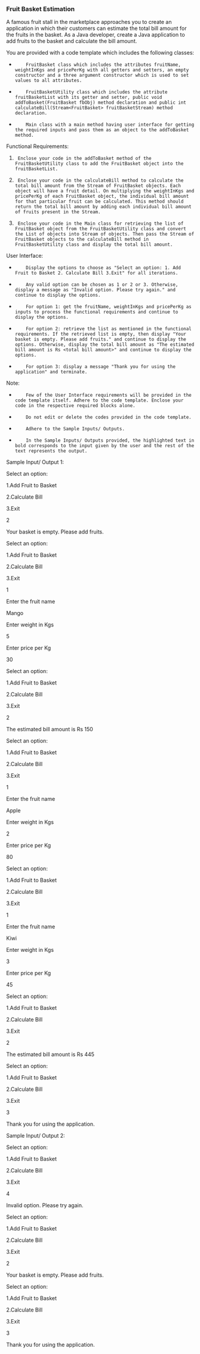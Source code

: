 ### Fruit Basket Estimation



A famous fruit stall in the marketplace approaches you to create an application in which their customers can estimate the total bill amount for the fruits in the basket. As a Java developer, create a Java application to add fruits to the basket and calculate the bill amount.

 You are provided with a code template which includes the following classes:

-         FruitBasket class which includes the attributes fruitName, weightInKgs and pricePerKg with all getters and setters, an empty constructor and a three argument constructor which is used to set values to all attributes.

-         FruitBasketUtility class which includes the attribute fruitBasketList with its getter and setter, public void addToBasket(FruitBasket fbObj) method declaration and public int calculateBill(Stream<FruitBasket> fruitBasketStream) method declaration.

-         Main class with a main method having user interface for getting the required inputs and pass them as an object to the addToBasket method.

 Functional Requirements:

1.      Enclose your code in the addToBasket method of the FruitBasketUtility class to add the FruitBasket object into the fruitBasketList.

2.      Enclose your code in the calculateBill method to calculate the total bill amount from the Stream of FruitBasket objects. Each object will have a fruit detail. On multiplying the weightInKgs and pricePerKg of each FruitBasket object, the individual bill amount for that particular fruit can be calculated. This method should return the total bill amount by adding each individual bill amount of fruits present in the Stream.

3.      Enclose your code in the Main class for retrieving the list of FruitBasket object from the FruitBasketUtility class and convert the List of objects into Stream of objects. Then pass the Stream of FruitBasket objects to the calculateBill method in FruitBasketUtility class and display the total bill amount.

 User Interface:

-         Display the options to choose as "Select an option: 1. Add Fruit to Basket 2. Calculate Bill 3.Exit" for all iterations.

-         Any valid option can be chosen as 1 or 2 or 3. Otherwise, display a message as "Invalid option. Please try again." and continue to display the options.

-         For option 1: get the fruitName, weightInKgs and pricePerKg as inputs to process the functional requirements and continue to display the options.

-         For option 2: retrieve the list as mentioned in the functional requirements. If the retrieved list is empty, then display "Your basket is empty. Please add fruits." and continue to display the options. Otherwise, display the total bill amount as "The estimated bill amount is Rs <total bill amount>" and continue to display the options.

-         For option 3: display a message "Thank you for using the application" and terminate.

 Note:

-         Few of the User Interface requirements will be provided in the code template itself. Adhere to the code template. Enclose your code in the respective required blocks alone.

-         Do not edit or delete the codes provided in the code template.

-         Adhere to the Sample Inputs/ Outputs.

-         In the Sample Inputs/ Outputs provided, the highlighted text in bold corresponds to the input given by the user and the rest of the text represents the output.

 Sample Input/ Output 1:

Select an option:

1.Add Fruit to Basket

2.Calculate Bill

3.Exit

2

Your basket is empty. Please add fruits.

Select an option:

1.Add Fruit to Basket

2.Calculate Bill

3.Exit

1

Enter the fruit name

Mango

Enter weight in Kgs

5

Enter price per Kg

30

Select an option:

1.Add Fruit to Basket

2.Calculate Bill

3.Exit

2

The estimated bill amount is Rs 150

Select an option:

1.Add Fruit to Basket

2.Calculate Bill

3.Exit

1

Enter the fruit name

Apple

Enter weight in Kgs

2

Enter price per Kg

80

Select an option:

1.Add Fruit to Basket

2.Calculate Bill

3.Exit

1

Enter the fruit name

Kiwi

Enter weight in Kgs

3

Enter price per Kg

45

Select an option:

1.Add Fruit to Basket

2.Calculate Bill

3.Exit

2

The estimated bill amount is Rs 445

Select an option:

1.Add Fruit to Basket

2.Calculate Bill

3.Exit

3

Thank you for using the application.

 Sample Input/ Output 2:

Select an option:

1.Add Fruit to Basket

2.Calculate Bill

3.Exit

4

Invalid option. Please try again.

Select an option:

1.Add Fruit to Basket

2.Calculate Bill

3.Exit

2

Your basket is empty. Please add fruits.

Select an option:

1.Add Fruit to Basket

2.Calculate Bill

3.Exit

3

Thank you for using the application.

